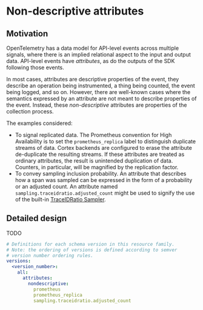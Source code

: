 # Non-descriptive attributes

## Motivation

OpenTelemetry has a data model for API-level events across multiple
signals, where there is an implied relational aspect to the input and
output data.  API-level events have _attributes_, as do the outputs of
the SDK following those events.

In most cases, attributes are descriptive properties of the event,
they describe an operation being instrumented, a thing being counted,
the event being logged, and so on.  However, there are well-known
cases where the semantics expressed by an attribute are not meant to
describe properties of the event.  Instead, these _non-descriptive_
attributes are properties of the collection process.

The examples considered:

- To signal replicated data. The Prometheus convention for High
  Availability is to set the `prometheus_replica` label to distinguish
  duplicate streams of data.  Cortex backends are configured to erase
  the attribute de-duplicate the resulting streams.  If these
  attributes are treated as ordinary attributes, the result is
  unintended duplication of data.  Counters, in particular, will be
  magnified by the replication factor.
- To convey sampling inclusion probability.  An attribute that
  describes how a span was sampled can be expressed in the form of a
  probability or an adjusted count.  An attribute named
  `sampling.traceidratio.adjusted_count` might be used to signify the
  use of the built-in [TraceIDRatio Sampler](https://github.com/open-telemetry/opentelemetry-specification/blob/main/specification/trace/sdk.md#traceidratiobased).

## Detailed design

TODO

```yaml
# Definitions for each schema version in this resource family.
# Note: the ordering of versions is defined according to semver
# version number ordering rules.
versions:
  <version_number>:
    all:
      attributes:
	    nondescriptive:
		  prometheus
		  prometheus_replica
		  sampling.traceidratio.adjusted_count
```
